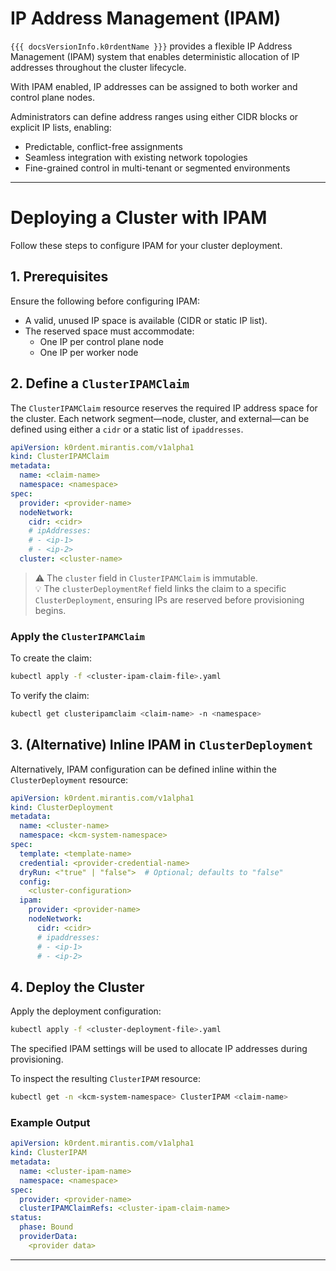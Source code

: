 
# IP Address Management (IPAM)

`{{{ docsVersionInfo.k0rdentName }}}` provides a flexible IP Address Management (IPAM) system that enables deterministic allocation of IP addresses throughout the cluster lifecycle.

With IPAM enabled, IP addresses can be assigned to both worker and control plane nodes.

Administrators can define address ranges using either CIDR blocks or explicit IP lists, enabling:

- Predictable, conflict-free assignments
- Seamless integration with existing network topologies
- Fine-grained control in multi-tenant or segmented environments

---

# Deploying a Cluster with IPAM

Follow these steps to configure IPAM for your cluster deployment.

## 1. Prerequisites

Ensure the following before configuring IPAM:

- A valid, unused IP space is available (CIDR or static IP list).
- The reserved space must accommodate:
  - One IP per control plane node
  - One IP per worker node

## 2. Define a `ClusterIPAMClaim`

The `ClusterIPAMClaim` resource reserves the required IP address space for the cluster. Each network segment—node, cluster, and external—can be defined using either a `cidr` or a static list of `ipaddresses`.

```yaml
apiVersion: k0rdent.mirantis.com/v1alpha1
kind: ClusterIPAMClaim
metadata:
  name: <claim-name>
  namespace: <namespace>
spec:
  provider: <provider-name>
  nodeNetwork:
    cidr: <cidr>
    # ipAddresses:
    # - <ip-1>
    # - <ip-2>
  cluster: <cluster-name>
```

> ⚠️ The `cluster` field in `ClusterIPAMClaim` is immutable.  
> 💡 The `clusterDeploymentRef` field links the claim to a specific `ClusterDeployment`, ensuring IPs are reserved before provisioning begins.

### Apply the `ClusterIPAMClaim`

To create the claim:

```bash
kubectl apply -f <cluster-ipam-claim-file>.yaml
```

To verify the claim:

```bash
kubectl get clusteripamclaim <claim-name> -n <namespace>
```

## 3. (Alternative) Inline IPAM in `ClusterDeployment`

Alternatively, IPAM configuration can be defined inline within the `ClusterDeployment` resource:

```yaml
apiVersion: k0rdent.mirantis.com/v1alpha1
kind: ClusterDeployment
metadata:
  name: <cluster-name>
  namespace: <kcm-system-namespace>
spec:
  template: <template-name>
  credential: <provider-credential-name>
  dryRun: <"true" | "false">  # Optional; defaults to "false"
  config:
    <cluster-configuration>
  ipam:
    provider: <provider-name>
    nodeNetwork:
      cidr: <cidr>
      # ipaddresses:
      # - <ip-1>
      # - <ip-2>
```

## 4. Deploy the Cluster

Apply the deployment configuration:

```bash
kubectl apply -f <cluster-deployment-file>.yaml
```

The specified IPAM settings will be used to allocate IP addresses during provisioning.

To inspect the resulting `ClusterIPAM` resource:

```bash
kubectl get -n <kcm-system-namespace> ClusterIPAM <claim-name>
```

### Example Output

```yaml
apiVersion: k0rdent.mirantis.com/v1alpha1
kind: ClusterIPAM
metadata:
  name: <cluster-ipam-name>
  namespace: <namespace>
spec:
  provider: <provider-name>
  clusterIPAMClaimRefs: <cluster-ipam-claim-name>
status:
  phase: Bound
  providerData:
    <provider data>
```

---